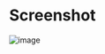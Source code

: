 # Screenshot
![image](https://github.com/user-attachments/assets/83c19c97-ec24-445f-b1f2-a2f513e1fac5)
